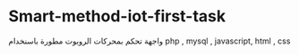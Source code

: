 # Smart-method-iot-first-task
واجهة تحكم بمحركات الروبوت مطورة باسنخدام 
php , mysql , javascript, html , css
